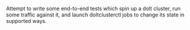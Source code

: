Attempt to write some end-to-end tests which spin up a dolt cluster, run
some traffic against it, and launch doltclusterctl jobs to change its state in
supported ways.
